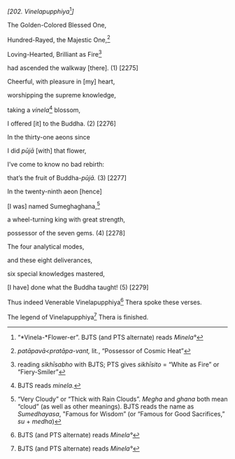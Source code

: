*\[202. Vinelapupphiya*[^1]*\]*

The Golden-Colored Blessed One,

Hundred-Rayed, the Majestic One,[^2]

Loving-Hearted, Brilliant as Fire[^3]

had ascended the walkway \[there\]. (1) \[2275\]

Cheerful, with pleasure in \[my\] heart,

worshipping the supreme knowledge,

taking a *vinela*[^4] blossom,

I offered \[it\] to the Buddha. (2) \[2276\]

In the thirty-one aeons since

I did *pūjā* \[with\] that flower,

I’ve come to know no bad rebirth:

that’s the fruit of Buddha-*pūjā.* (3) \[2277\]

In the twenty-ninth aeon \[hence\]

\[I was\] named Sumeghaghana,[^5]

a wheel-turning king with great strength,

possessor of the seven gems. (4) \[2278\]

The four analytical modes,

and these eight deliverances,

six special knowledges mastered,

\[I have\] done what the Buddha taught! (5) \[2279\]

Thus indeed Venerable Vinelapupphiya[^6] Thera spoke these verses.

The legend of Vinelapupphiya[^7] Thera is finished.

[^1]: “*Vinela-*Flower-er”. BJTS (and PTS alternate) reads *Minela°*

[^2]: *patāpavā&lt;pratāpa-vant,* lit., “Possessor of Cosmic Heat”

[^3]: reading *sikhīsabho* with BJTS; PTS gives *sikhīsito* = “White as
    Fire” or “Fiery-Smiler”

[^4]: BJTS reads *minela.*

[^5]: “Very Cloudy” or “Thick with Rain Clouds”. *Megha* and *ghana*
    both mean “cloud” (as well as other meanings). BJTS reads the name
    as *Sumedhayasa*, "Famous for Wisdom” (or “Famous for Good
    Sacrifices,” *su* + *medha*)

[^6]: BJTS (and PTS alternate) reads *Minela°*

[^7]: BJTS (and PTS alternate) reads *Minela°*
